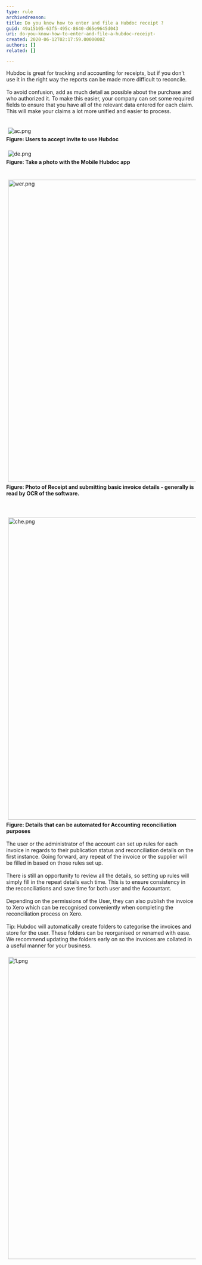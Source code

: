 ```yaml
---
type: rule
archivedreason: 
title: Do you know how to enter and file a Hubdoc receipt ?
guid: 49a15b05-63f5-495c-8640-d65e9645d043
uri: do-you-know-how-to-enter-and-file-a-hubdoc-receipt-
created: 2020-06-12T02:17:59.0000000Z
authors: []
related: []

---
```



​​​Hubdoc is great for tracking and accounting for receipts, but if you don't use it in&#160;the right way the reports can be made more difficult&#160;to reconcile.​​<br><br>To avoid ​​confusion, add as much detail as possible about the purchase and who authorized it. To make this easier, your company can set some&#160;required fields to ensure that you have all of the relevant data entered for each claim. This&#160;will make your claims a lot more unified and easier to process.&#160;<div><br></div><div><img src="/SiteAssets/do-you-know-how-to-enter-a-hubdoc-receipt/ac.png" alt="ac.png" style="margin&#58;5px;" />&#160;</div><div><strong>​Figure&#58; Users to accept invite to use Hubdoc</strong><br><div><br></div><div><img src="/SiteAssets/do-you-know-how-to-enter-a-hubdoc-receipt/de.png" alt="de.png" style="margin&#58;5px;" /><br></div><div><strong>Figure&#58; Take a photo with the Mobile Hubdoc app&#160;</strong><br><div><br>​​<img src="/SiteAssets/do-you-know-how-to-enter-a-hubdoc-receipt/wer.png" alt="wer.png" style="margin&#58;5px;width&#58;808px;" /><br></div><div><strong>Figure&#58; Photo of Receipt and submitting&#160;basic invoice details - generally is read by OCR of the software.</strong><br></div><div><strong><br></strong></div><div><br></div><div>​<img src="/SiteAssets/do-you-know-how-to-enter-a-hubdoc-receipt/che.png" alt="che.png" style="margin&#58;5px;width&#58;808px;" /><br><strong>​Figure&#58; Details that can be automated for Accounting reconciliation purposes</strong><br></div><div><br>​The user or the administrator of the account can set up rules for&#160;each invoice in regards to their publication status and reconciliation details on the first instance. Going forward, any repeat of the invoice or the supplier will be filled in based on those rules set up.&#160;</div><div><br></div><div>There is still an opportunity to review all the details, so setting up rules will simply fill&#160;in the repeat details each time. This is to ensure consistency in the reconciliations and save time for both user and the Accountant.<br></div><div><br></div><div>Depending on the permissions of the User, they can also publish the invoice to Xero&#160;which can be recognised conveniently when completing the reconciliation process on Xero.<br></div><div><br></div><div>Tip&#58; Hubdoc will automatically create folders to categorise the invoices and store for the user. These folders can be reorganised or renamed with ease. We recommend updating the folders early on so the invoices are collated in a useful manner for your business.&#160;​<br></div><div>​<br></div><div><img src="/SiteAssets/do-you-know-how-to-enter-a-hubdoc-receipt/1.png" alt="1.png" style="margin&#58;5px;width&#58;808px;" /><br></div><div><br><br></div></div></div>
<br><excerpt class='endintro'></excerpt><br>
<p>​<br>​<br></p>


